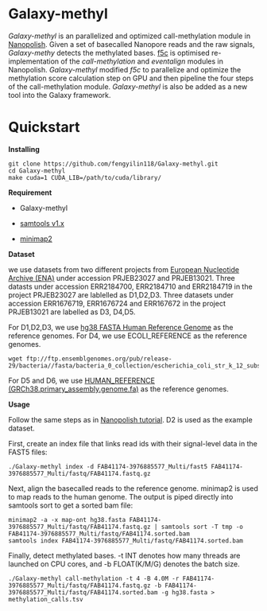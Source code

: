 # Galaxy-methyl
*Galaxy-methyl* is an parallelized and optimized call-methylation module in [Nanopolish](https://github.com/jts/nanopolish). Given a set of basecalled Nanopore reads and the raw signals, *Galaxy-methy* detects the methylated bases. [f5c](https://github.com/hasindu2008/f5c) is optimised re-implementation of the  *call-methylation* and *eventalign* modules in Nanopolish. *Galaxy-methyl* modified *f5c* to parallelize and optimize the methylation score calculation step on GPU and then pipeline the four steps of the call-methylation module. *Galaxy-methyl* is also be added as a new tool into the Galaxy framework.

# Quickstart 

**Installing**
```
git clone https://github.com/fengyilin118/Galaxy-methyl.git
cd Galaxy-methyl
make cuda=1 CUDA_LIB=/path/to/cuda/library/
```

**Requirement**

- Galaxy-methyl

- [samtools v1.x](https://www.htslib.org/)

- [minimap2](https://github.com/lh3/minimap2)

**Dataset**

we use datasets from two different projects from [European Nucleotide Archive (ENA)](https://www.ebi.ac.uk/ena/browser/home) under accession PRJEB23027 and PRJEB13021. Three datasts under accession ERR2184700, ERR2184710 and ERR2184719 in the project PRJEB23027 are lablelled as D1,D2,D3. Three datasets under accession ERR1676719, ERR1676724 and ERR167672 in the project PRJEB13021 are labelled as D3, D4,D5. 

For D1,D2,D3, we use [hg38 FASTA Human Reference Genome](https://drive.google.com/file/d/1Ur3xybIzQGSxuqeByyp5OMrpaRJXCsMI/view?usp=sharing) as the reference genomes.
For D4, we use ECOLI_REFERENCE as the reference genomes.
```
wget ftp://ftp.ensemblgenomes.org/pub/release-29/bacteria//fasta/bacteria_0_collection/escherichia_coli_str_k_12_substr_mg1655/dna/Escherichia_coli_str_k_12_substr_mg1655.GCA_000005845.2.29.dna.genome.fa.gz
```
For D5 and D6, we use [HUMAN_REFERENCE (GRCh38.primary_assembly.genome.fa)](https://drive.google.com/file/d/1DV2MH4pXBzAueWLXI3oNoX_eSesfTcER/view?usp=sharing) as the reference genomes.

**Usage**

Follow the same steps as in [Nanopolish tutorial](https://nanopolish.readthedocs.io/en/latest/quickstart_call_methylation.html). D2 is used as the example dataset.

First, create an index file that links read ids with their signal-level data in the FAST5 files:

```
./Galaxy-methyl index -d FAB41174-3976885577_Multi/fast5 FAB41174-3976885577_Multi/fastq/FAB41174.fastq.gz
```
Next, align the basecalled reads to the reference genome.  minimap2 is used to map reads to the human genome. The output is piped directly into samtools sort to get a sorted bam file:

```
minimap2 -a -x map-ont hg38.fasta FAB41174-3976885577_Multi/fastq/FAB41174.fastq.gz | samtools sort -T tmp -o FAB41174-3976885577_Multi/fastq/FAB41174.sorted.bam
samtools index FAB41174-3976885577_Multi/fastq/FAB41174.sorted.bam
```
Finally, detect methylated bases. -t INT denotes how many threads are launched on CPU cores, and -b FLOAT(K/M/G) denotes the batch size.

```
./Galaxy-methyl call-methylation -t 4 -B 4.0M -r FAB41174-3976885577_Multi/fastq/FAB41174.fastq.gz -b FAB41174-3976885577_Multi/fastq/FAB41174.sorted.bam -g hg38.fasta > methylation_calls.tsv

```

